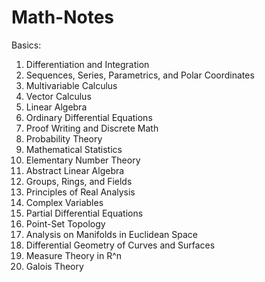 # Math-Notes

Basics:
1. Differentiation and Integration
2. Sequences, Series, Parametrics, and Polar Coordinates
3. Multivariable Calculus
4. Vector Calculus
5. Linear Algebra
6. Ordinary Differential Equations 
7. Proof Writing and Discrete Math
1. Probability Theory
2. Mathematical Statistics
3. Elementary Number Theory
4. Abstract Linear Algebra
5. Groups, Rings, and Fields
6. Principles of Real Analysis
7. Complex Variables
9. Partial Differential Equations
10. Point-Set Topology
11. Analysis on Manifolds in Euclidean Space
12. Differential Geometry of Curves and Surfaces
13. Measure Theory in R^n
14. Galois Theory

    








